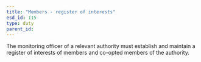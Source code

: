 ```yaml
---
title: "Members - register of interests"
esd_id: 115
type: duty
parent_id:  
---
```


The monitoring officer of a relevant authority must establish and maintain a register of interests of members and co-opted members of the authority.

